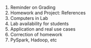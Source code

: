 1. Reminder on Grading
2. Homework and Project: References
3. Computers in Lab
4. Lab availability for students
5. Application and real use cases
6. Correction of homework
7. PySpark, Hadoop, etc
